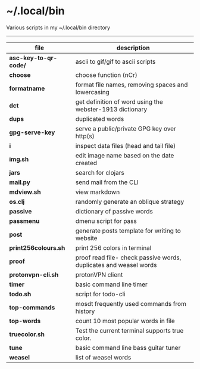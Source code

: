 # ~/.local/bin

Various scripts in my ~/.local/bin directory

---

**file** | description
--- | --- 
**asc-key-to-qr-code/** | ascii to gif/gif to ascii scripts
**choose** | choose function (nCr)
**formatname** | format file names, removing spaces and lowercasing 
**dct** | get definition of word using the webster-1913 dictionary
**dups** | duplicated words
**gpg-serve-key** | serve a public/private GPG key over http(s)
**i** | inspect data files (head and tail file)
**img.sh** | edit image name based on the date created
**jars** | search for clojars
**mail.py** | send mail from the CLI
**mdview.sh** | view markdown 
**os.clj** | randomly generate an oblique strategy 
**passive** | dictionary of passive words
**passmenu** | dmenu script for pass 
**post** | generate posts template for writing to website 
**print256colours.sh** | print 256 colors in terminal
**proof** | proof read file- check passive words, duplicates and weasel words
**protonvpn-cli.sh** | protonVPN client
**timer** | basic command line timer
**todo.sh** | script for todo-cli 
**top-commands** | mosdt frequently used commands from history
**top-words** | count 10 most popular words in file
**truecolor.sh** | Test the current terminal supports true color.
**tune** | basic command line bass guitar tuner
**weasel** | list of weasel words
